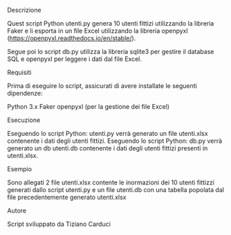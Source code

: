 Descrizione

Quest script Python  utenti.py  genera 10 utenti fittizi utilizzando la libreria Faker e li esporta in un file Excel utilizzando la libreria openpyxl (https://openpyxl.readthedocs.io/en/stable/).
 
Segue poi lo script db.py utilizza la libreria sqlite3 per gestire il database SQL e openpyxl per leggere i dati dal file Excel.

Requisiti

Prima di eseguire lo script, assicurati di avere installate le seguenti dipendenze:

Python 3.x 
Faker
openpyxl (per la gestione dei file Excel)

Esecuzione

Eseguendo lo script Python: utenti.py verrà generato un file utenti.xlsx contenente i dati degli utenti fittizi.
Eseguendo lo script Python: db.py verrà generato un db utenti.db contenente i dati degli utenti fittizi presenti in utenti.xlsx.

Esempio

Sono allegati 2 file utenti.xlsx contente le inormazioni dei 10 utenti fittizzi generati dallo script utenti.py e un file utenti.db con una tabella popolata dal file precedentemente generato utenti.xlsx

Autore

Script sviluppato da Tiziano Carduci
